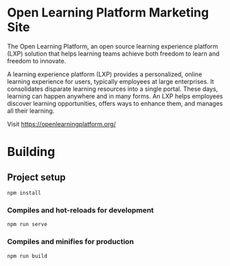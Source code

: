 # Open Learning Platform Marketing Site

The Open Learning Platform, an open source learning experience platform (LXP) solution that helps learning teams achieve both freedom to learn and freedom to innovate.

A learning experience platform (LXP) provides a personalized, online learning experience for users, typically employees at large enterprises. It consolidates disparate learning resources into a single portal. These days, learning can happen anywhere and in many forms. An LXP helps employees discover learning opportunities, offers ways to enhance them, and manages all their learning.

Visit https://openlearningplatform.org/

# Building

## Project setup

```
npm install
```

### Compiles and hot-reloads for development

```
npm run serve
```

### Compiles and minifies for production

```
npm run build
```
